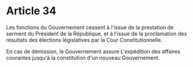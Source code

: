 # Article 34

Les fonctions du Gouvernement cessent à l'issue de la prestation de serment du
Président de la République, et à l'issue de la proclamation des résultats des élections
législatives par la Cour Constitutionnelle.

En cas de démission, le Gouvernement assure L'expédition des affaires courantes
jusqu'à la constitution d'un nouveau Gouvernement.